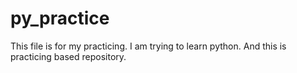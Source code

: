 # py_practice
This file is for my practicing. I am trying to learn python. And this is practicing based repository.
